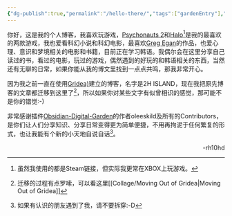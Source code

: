 ```yaml
---
{"dg-publish":true,"permalink":"/hello-there/","tags":["gardenEntry"],"created":"2025-06-05T11:40:31.949+08:00"}
---
```


你好，这是我的个人博客，我喜欢玩游戏，[Psychonauts 2](https://store.steampowered.com/app/607080/Psychonauts_2/)和[Halo](https://store.steampowered.com/app/976730/Halo_The_Master_Chief_Collection/)[^1]是我的最喜欢的两款游戏，我也爱看科幻小说和科幻电影，最喜欢[Greg Egan](https://www.gregegan.net)的作品，也爱心理、意识和梦境相关的电影和书籍，目前正在学习韩语。我偶尔会在这里分享自己读过的书，看过的电影，玩过的游戏，偶然遇到的好玩的和韩语相关的东西，当然还有无聊的日常，如果你能从我的博文里找到一点点共鸣，那我非常开心。

因为我之前一直在使用[Gridea)](https://github.com/getgridea/gridea)建立的博客，名字是2H ISLAND，现在我把原先博客的文章都迁移到这里了[^2]，所以如果你对某些文字有似曾相识的感觉，那可能不是你的错觉:-)

非常感谢插件[Obsidian-Digital-Garden](https://github.com/oleeskild/obsidian-digital-garden)的作者oleeskild及所有的Contributors，是你们让人们分享知识、分享日常变得更为简单便捷，不用再拘泥于任何繁复的形式，也让我能有个新的小天地自说自话[^3]。

<div style="text-align: right;">-rh10hd</div>

[^1]: 虽然我使用的都是Steam链接，但实际我更常在XBOX上玩游戏。
[^2]: 迁移的过程有点罗嗦，可以看这里[[Collage/Moving Out of Gridea\|Moving Out of Gridea]]
[^3]: 如果有认识的朋友遇到了我，请不要拆穿:-D